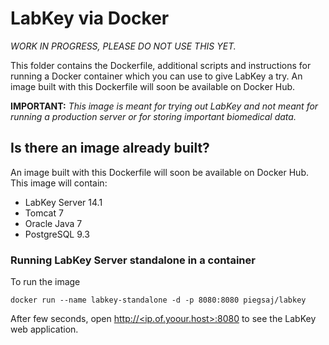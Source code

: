 LabKey via Docker
=================

*WORK IN PROGRESS, PLEASE DO NOT USE THIS YET.*

This folder contains the Dockerfile, additional scripts and instructions for running a Docker container which you can use to give LabKey a try. An image built with this Dockerfile will soon be available on Docker Hub.

**IMPORTANT:** *This image is meant for trying out LabKey and not meant for running a production server or for storing important biomedical data.*

## Is there an image already built? 

An image built with this Dockerfile will soon be available on Docker Hub. This image will contain: 

* LabKey Server 14.1 
* Tomcat 7
* Oracle Java 7
* PostgreSQL 9.3 

### Running LabKey Server standalone in a container

To run the image 

    docker run --name labkey-standalone -d -p 8080:8080 piegsaj/labkey

After few seconds, open [http://&lt;ip.of.yoour.host&gt;:8080](http://<ip.of.your.host>:8080) to see the LabKey web application.
